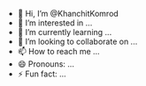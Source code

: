 - 👋 Hi, I’m @KhanchitKomrod
- 👀 I’m interested in ...
- 🌱 I’m currently learning ...
- 💞️ I’m looking to collaborate on ...
- 📫 How to reach me ...
- 😄 Pronouns: ...
- ⚡ Fun fact: ...

<!---
KhanchitKomrod/KhanchitKomrod is a ✨ special ✨ repository because its `README.md` (this file) appears on your GitHub profile.
You can click the Preview link to take a look at your changes.
--->
